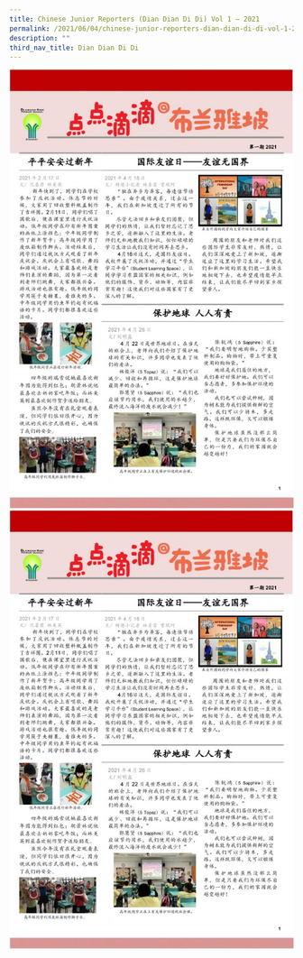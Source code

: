 ```yaml
---
title: Chinese Junior Reporters (Dian Dian Di Di) Vol 1 – 2021
permalink: /2021/06/04/chinese-junior-reporters-dian-dian-di-di-vol-1-2021/1/
description: ""
third_nav_title: Dian Dian Di Di
---
```


<img src="/images/BRPS-Junior-Reporters-Newspaper-2021-Sem-1-Final-page-001-663x1024.jpg">
<img src="/images/BRPS-Junior-Reporters-Newspaper-2021-Sem-1-Final-page-001-663x1024.jpg">
